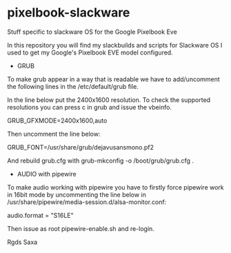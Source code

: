 # pixelbook-slackware
Stuff specific to slackware OS for the Google Pixelbook Eve

In this repository you will find my slackbuilds and scripts for Slackware OS I used to get my Google's Pixelbook EVE model configured.


* GRUB

To make grub appear in a way that is readable we have to add/uncomment the following 
lines in the /etc/default/grub file.

In the line below put the 2400x1600 resolution. To check the supported resolutions
you can press c in grub and issue the vbeinfo.

GRUB_GFXMODE=2400x1600,auto 

Then uncomment the line below:

GRUB_FONT=/usr/share/grub/dejavusansmono.pf2

And rebuild grub.cfg with grub-mkconfig -o /boot/grub/grub.cfg .

* AUDIO with pipewire

To make audio working with pipewire you have to firstly force pipewire work in 16bit mode
by uncommenting the line below in /usr/share/pipewire/media-session.d/alsa-monitor.conf:

audio.format = "S16LE"

Then issue as root pipewire-enable.sh and re-login.

Rgds
Saxa
